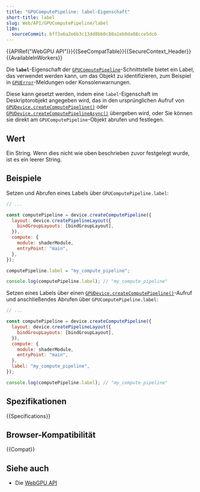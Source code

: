 ```yaml
---
title: "GPUComputePipeline: label-Eigenschaft"
short-title: label
slug: Web/API/GPUComputePipeline/label
l10n:
  sourceCommit: bff3a6a2e6b3c13dd8bb0c80a1eb9da08cce5dc6
---
```


{{APIRef("WebGPU API")}}{{SeeCompatTable}}{{SecureContext_Header}}{{AvailableInWorkers}}

Die **`label`**-Eigenschaft der [`GPUComputePipeline`](/de/docs/Web/API/GPUComputePipeline)-Schnittstelle bietet ein Label, das verwendet werden kann, um das Objekt zu identifizieren, zum Beispiel in [`GPUError`](/de/docs/Web/API/GPUError)-Meldungen oder Konsolenwarnungen.

Diese kann gesetzt werden, indem eine `label`-Eigenschaft im Deskriptorobjekt angegeben wird, das in den ursprünglichen Aufruf von [`GPUDevice.createComputePipeline()`](/de/docs/Web/API/GPUDevice/createComputePipeline) oder [`GPUDevice.createComputePipelineAsync()`](/de/docs/Web/API/GPUDevice/createComputePipelineAsync) übergeben wird, oder Sie können sie direkt am `GPUComputePipeline`-Objekt abrufen und festlegen.

## Wert

Ein String. Wenn dies nicht wie oben beschrieben zuvor festgelegt wurde, ist es ein leerer String.

## Beispiele

Setzen und Abrufen eines Labels über `GPUComputePipeline.label`:

```js
// ...

const computePipeline = device.createComputePipeline({
  layout: device.createPipelineLayout({
    bindGroupLayouts: [bindGroupLayout],
  }),
  compute: {
    module: shaderModule,
    entryPoint: "main",
  },
});

computePipeline.label = "my_compute_pipeline";

console.log(computePipeline.label); // "my_compute_pipeline"
```

Setzen eines Labels über einen [`GPUDevice.createComputePipeline()`](/de/docs/Web/API/GPUDevice/createComputePipeline)-Aufruf und anschließendes Abrufen über `GPUComputePipeline.label`:

```js
// ...

const computePipeline = device.createComputePipeline({
  layout: device.createPipelineLayout({
    bindGroupLayouts: [bindGroupLayout],
  }),
  compute: {
    module: shaderModule,
    entryPoint: "main",
  },
  label: "my_compute_pipeline",
});

console.log(computePipeline.label); // "my_compute_pipeline"
```

## Spezifikationen

{{Specifications}}

## Browser-Kompatibilität

{{Compat}}

## Siehe auch

- Die [WebGPU API](/de/docs/Web/API/WebGPU_API)
